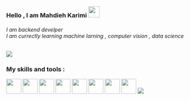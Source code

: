 <h3>
  Hello , I am Mahdieh Karimi
  <img src="https://media.giphy.com/media/hvRJCLFzcasrR4ia7z/giphy.gif" width="30px"/>
  <h6> I am backend develper <br>
       I am currectly learning machine larning , computer vision , data science <br>
  </h6>
    
  <img src="https://user-images.githubusercontent.com/74038190/212747903-e9bdf048-2dc8-41f9-b973-0e72ff07bfba.gif" />
</h3>
<div align="left">
  
  <h3 align="left" color="black" width="40px" height="5px" > My skills and tools  : </h3>
  <img src="https://user-images.githubusercontent.com/74038190/212257472-08e52665-c503-4bd9-aa20-f5a4dae769b5.gif" width="40px" height="40px" />
  <img src="https://user-images.githubusercontent.com/74038190/212281775-b468df30-4edc-4bf8-a4ee-f52e1aaddc86.gif" width="40px" height= "40px"/>
  <img src="https://user-images.githubusercontent.com/74038190/212257465-7ce8d493-cac5-494e-982a-5a9deb852c4b.gif" width="40px" height="40px"/>
  <img src="https://user-images.githubusercontent.com/74038190/238200426-29fd6286-4e7b-4d6c-818f-c4765d5e39a9.gif" width="40px" height="40px"/>
  <img src="https://user-images.githubusercontent.com/74038190/238200428-67f477ed-6624-42da-99f0-1a7b1a16eecb.gif" width="40px" height="40px"/>
  <img src="https://user-images.githubusercontent.com/74038190/212257454-16e3712e-945a-4ca2-b238-408ad0bf87e6.gif" width="40px" height="40px"/>
  <img src="https://user-images.githubusercontent.com/74038190/238200437-de038172-e903-4951-926c-755878deb0b4.gif" width="40px" height="40px"/>
  <img src="https://user-images.githubusercontent.com/74038190/238200620-398b19b1-9aae-4c1f-8bc0-d172a2c08d68.gif" width="40px" height="40px"/>
  <img src="https://python.org"/>
</div>



